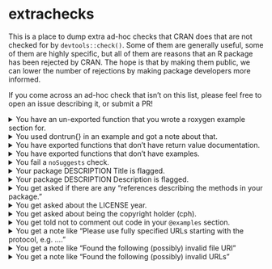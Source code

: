 
<!-- README.md is generated from README.Rmd. Please edit that file -->

# extrachecks

This is a place to dump extra ad-hoc checks that CRAN does that are not
checked for by `devtools::check()`. Some of them are generally useful,
some of them are highly specific, but all of them are reasons that an R
package has been rejected by CRAN. The hope is that by making them
public, we can lower the number of rejections by making package
developers more informed.

If you come across an ad-hoc check that isn’t on this list, please feel
free to open an issue describing it, or submit a PR!

<details>
<summary>
You have an un-exported function that you wrote a roxygen example
section for.
</summary>

If you have written a roxygen example section for un-exported functions,
your example section must call those functions with `:::` like
`pkg:::my_fun()`.

Alternatively, you can use the roxygen tag `@noRd` to suppress the
creation of the `.Rd` file.
</details>
<details>
<summary>
You used dontrun{} in an example and got a note about that.
</summary>

`\dontrun{}` should only be used if the example really cannot be
executed (e.g. because of missing additional software, missing API keys,
…) by the user. If you want to include an example that errors, and you
want to show the error, wrap the call in `try()`.

Sometimes it is useful to create a custom predicate function
(e.g. `googlesheets4::sheets_has_token()`) that tests for a
prerequisite. Then such examples can be placed inside an `if () {...`
instead of `\dontrun{}`. Instead of a custom predicate, sometimes
`interactive()` can be used as the condition.
</details>
<details>
<summary>
You have exported functions that don’t have return value documentation.
</summary>

This is a fairly new check that CRAN is being much stricter on. You must
provide return value documentation for all exported functions now. If
you use roxygen2, use the tag `@return`.

This note is applicable even if your function is marked internal with
`@keywords internal`.

This note is also applicable if your function has no return value: “If a
function does not return a value, please document that too,
e.g. `\value{None}`.”
</details>
<details>
<summary>
You have exported functions that don’t have examples.
</summary>

This is similar to the problem about return value documentation, but
slightly less strict. If your exported function has a meaningful return
value, then it will almost definitely require an examples section. Use
the roxygen2 tag `@examples` to create one.

This note is applicable even if your function is marked internal with
`@keywords internal`.

I have seen exceptions with functions that are used for their side
effects. For example, `hardhat::create_modeling_package()` creates a new
directory, which you would not want to include in an example section
(which CRAN runs in their regular checks). I didn’t include any examples
there, and it was accepted.
</details>
<details>
<summary>
You fail a <code>noSuggests</code> check.
</summary>

Occasionally CRAN might decide to run their `noSuggests` check on your
package. This will run an `R CMD check` on your package without any
`Suggests` packages installed, which means that examples and tests that
rely on them can break if not guarded against properly. We don’t
typically worry about this much, because CRAN rarely enforces this, but
if they do, you can use the following techniques:

- For an individual example, you can use an `if` block like
  `if (rlang::is_installed("pkg")) {` to protect code that relies on a
  suggested package from running if the package isn’t installed.

- For an entire example section that relies on `"pkg"` being installed,
  you can use the roxygen2 tag `@examplesIf` (like this
  `@examplesIf rlang::is_installed("pkg")`) to avoid running any
  examples in that section if the package isn’t installed.

- For tests, use `testthat::skip_if_not_installed()`.

- Additionally, you can use [this GitHub
  Action](https://github.com/r-lib/actions/blob/v2-branch/examples/check-no-suggests.yaml)
  which mimics a `noSuggests` run by CRAN to ensure that you pass a
  check when no suggested packages are installed.

The `noSuggests` requirement also applies to recursive dependencies. For
example, if your package uses `sf::read_sf()`, that requires the tibble
package, but sf only `Suggests` it, so you need to guard against this
appropriately in your package.

</details>
<details>
<summary>
Your package DESCRIPTION Title is flagged.
</summary>

There can be a number of problems here:

- You must use title case with package Titles, generally capitalizing
  all words except articles like ‘a’ and ‘the’. Base R’s
  [`toTitleCase()`](https://stat.ethz.ch/R-manual/R-devel/library/tools/html/toTitleCase.html)
  might help with formatting.

- I’ve been flagged for a “redundant” title.

  - I had “A Toolkit for the Construction of Modeling Packages” which
    was flagged since “Toolkit for” seemed redundant. I changed it to
    “Construct Modeling Packages” and was accepted.
  - I had “Command Argument Parsing for R” flagged because of the,
    admittedly, redundant “for R”.

- You generally have to put all software and R package names in single
  quotes, this rule also applies to the Description section. For
  example, the riingo package is an interface to Tiingo’s stock price
  api:
  <https://github.com/business-science/riingo/blob/a19c662d9a2acb526a15d119e00afcd3fdc7c24c/DESCRIPTION#L3>

- An initial package submission was rejected with the request to reduce
  the length of the title to less than 65 characters.

</details>
<details>
<summary>
Your package DESCRIPTION Description is flagged.
</summary>

There can be a number of problems here:

> Do not start the description with “This package”, package name, title
> or “Functions for”.

While it may be intuitive to start a description this way, they are
actually not allowed. For example, instead of “this package renders
slides to different formats…” or “functions for rendering slides to
different formats…”, just use “Render slides to different formats…”.

> The Description field is intended to be a (one paragraph) description
> of what the package does and why it may be useful. Please elaborate.

In this case my description was 1 sentence, which I had to expand into a
3-4 sentence paragraph with a broader description of the types of
problems the package intended to help with.

> Please only double quote publication titles in the description of the
> DESCRIPTION file.

In this case I previously had a sentence that contained: ‘…, like “the
first Monday of December”’. I just removed the double quotes.

> Functions do not need to be put in single quotes, just packages,
> software names and API names. ‘case_when()’ -\> case_when()

In the Description, function names should not be placed in quotes. This
is reserved for packages and software names. Reported by @rossellhayes.

> Please always explain all acronyms/abbreviations in the description
> text in the Description field of the DESCRIPTION file. e.g. X-SAMPA

In the Description, all acronyms must be fully expanded the first time
they are mentioned, no matter how innocuous they seem. This acronym was
expanded to “Extended Speech Assessment Methods Phonetic Alphabet”,
which was then accepted by CRAN. Reported by @rossellhayes.

> Please single quote software names.

In the Description, all package names, software names, and API names
must be placed in single quotes, like ‘tidyr’. This includes R itself,
which should be styled ‘R’. This rule also applies to the Title section.
For example, the riingo package is an interface to Tiingo’s stock price
api:
<https://github.com/business-science/riingo/blob/a19c662d9a2acb526a15d119e00afcd3fdc7c24c/DESCRIPTION#L10-L11>.
</details>
<details>
<summary>
You get asked if there are any “references describing the methods in
your package.”
</summary>

This comment normally comes as the following standard block of text:

> If there are references describing the methods in your package, please
> add these in the description field of your DESCRIPTION file in the
> form authors (year) \<doi:…\> authors (year) \<arXiv:…\> authors
> (year, ISBN:…) or if those are not available: \<https:…\> with no
> space after ‘doi:’, ‘arXiv:’, ‘https:’ and angle brackets for
> auto-linking. (If you want to add a title as well please put it in
> quotes: “Title”)

If there are no references, just nicely reply to the email and tell them
that you don’t have any. If this was the only note then it should be
accepted soon after, without going through another full review.

I have not found a good way to get them to accept a new package without
getting this note on the first round of checks. Possibly you could
include a preemptive note about it in your `cran-comments.md` file,
explaining that there are no references for the package.
</details>
<details>
<summary>
You get asked about the LICENSE year.
</summary>

I worked on a package in 2019, and then sent it in in 2020. I got the
following question back:

> Should the year in the LICENSE file be updated?

I updated the license year to 2020 and resubmit the package in. I then
nicely replied directly to my reviewer and thanked them for catching the
year discrepancy, and then asked them if they could help me push the
package through without needing another review, since that was the only
change that had to be made.
</details>
<details>
<summary>
You get asked about being the copyright holder (cph).
</summary>

Submitted by @dirkschumacher, who got this comment:

> You also seem to be a copyright holder \[cph\]. Please add this
> information to the <Authors@R> field.

Even if you are the only author and no other copyright information is
given, always add a \[cph\] role to your Authors field.
</details>
<details>
<summary>
You get told not to comment out code in your <code>@examples</code>
section.
</summary>

I had originally commented out some code in an example that would
otherwise modify the global state. I wanted to talk about the code
without having the user accidentally run it. I received the following
message on submission:

> Examples/code lines in examples should never be commented out. Ideally
> find toy examples that can be regularly executed and checked. Lengthy
> examples (\> 5 sec), can be wrapped in `\donttest{}`. If you don’t
> want your code to be executed but still visible to the user, use
> `\dontrun{}`.

I didn’t want any of these options, so I removed the code from the
examples section entirely and just mentioned it in the `@details`
section instead.
</details>
<details>
<summary>
You get a note like “Please use fully specified URLs starting with the
protocol, e.g. <https://>….”
</summary>

CRAN checks for https URLs and will not allow any http links.

Reported by @pnovack-gottshall, who had two URLs that were flagged. The
first was `paleobiodb.org/`, which was flagged because it needed
`https://` in front. The second was an http URL, which was flagged
because it needed to be https.
</details>
<details>
<summary>
You get a note like “Found the following (possibly) invalid file URI”
</summary>

You might have a relative link that doesn’t exist in the actual built R
package. Originally reported by @RMHogervorst, who had a link to
`CODE_OF_CONDUCT.md` in the README, and received the following message:

    Found the following (possibly) invalid file URI:
         URI: CODE_OF_CONDUCT.md
           From: README.md

In this case, the `.Rbuildignore` file ignored the `CODE_OF_CONDUCT.md`
file, so it didn’t exist after building the R package, meaning that the
link didn’t work. This can probably be fixed by just removing this file
from the `.Rbuildignore`. Alternatively,
`usethis::use_code_of_conduct()` will generate a section to add to your
README that doesn’t have any relative links.
</details>
<details>
<summary>
You get a note like “Found the following (possibly) invalid URLs”
</summary>

One of the most common causes for this is that you have a URL that
*redirects* to another source. CRAN won’t allow you to have redirects,
so you might get a rejection that looks like this:

    Found the following (possibly) invalid URLs:

    URL: https://h3geo.org/docs/core-library/coordsystems#faceijk-coordinates
         (moved to https://h3geo.org/docs/core-library/coordsystems/)
    From: inst/doc/intro-to-h3jsr.html
    Status: 200
    Message: OK

    Please change http --> https, add trailing slashes, or follow moved
    content as appropriate.

The problem here is that
`https://h3geo.org/docs/core-library/coordsystems#faceijk-coordinates`
redirects to `https://h3geo.org/docs/core-library/coordsystems/`. This
was actually a typo, there was a forgotten `/` right before `#faceijk`.

To determine if you have any redirecting URLs, you can use
`urlchecker::url_check()` to find them (and find what they redirect to)
and `urlchecker::url_update()` to automatically update them to their
redirected URL.
</details>
